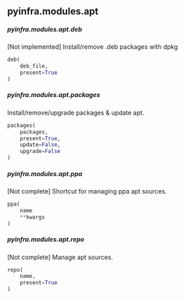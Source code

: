 ## pyinfra.modules.apt


##### pyinfra.modules.apt.deb

[Not implemented] Install/remove .deb packages with dpkg

```py
deb(
    deb_file,
    present=True
)
```


##### pyinfra.modules.apt.packages

Install/remove/upgrade packages & update apt.

```py
packages(
    packages,
    present=True,
    update=False,
    upgrade=False
)
```


##### pyinfra.modules.apt.ppa

[Not complete] Shortcut for managing ppa apt sources.

```py
ppa(
    name
    **kwargs
)
```


##### pyinfra.modules.apt.repo

[Not complete] Manage apt sources.

```py
repo(
    name,
    present=True
)
```
